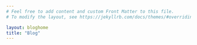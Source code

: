 ```yaml
---
# Feel free to add content and custom Front Matter to this file.
# To modify the layout, see https://jekyllrb.com/docs/themes/#overriding-theme-defaults

layout: bloghome
title: "Blog"
---
```

